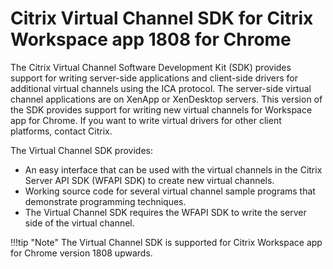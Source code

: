 # Citrix Virtual Channel SDK for Citrix Workspace app 1808 for Chrome

The Citrix Virtual Channel Software Development Kit (SDK) provides support for writing server-side applications and client-side drivers for additional virtual channels using the ICA protocol. The server-side virtual channel applications are on XenApp or XenDesktop servers. This version of the SDK provides support for writing new virtual channels for Workspace app for Chrome. If you want to write virtual drivers for other client platforms, contact Citrix.

The Virtual Channel SDK provides:

* An easy interface that can be used with the virtual channels in the Citrix Server API SDK (WFAPI SDK) to create new virtual channels.
* Working source code for several virtual channel sample programs that demonstrate programming techniques.
* The Virtual Channel SDK requires the WFAPI SDK to write the server side of the virtual channel.

!!!tip "Note"
		The Virtual Channel SDK is supported for Citrix Workspace app for Chrome version 1808 upwards.
